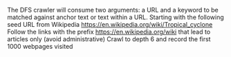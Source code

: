 The DFS crawler will consume two arguments: a URL and a keyword to be matched against anchor text or text within a URL.
Starting with the following seed URL from Wikipedia https://en.wikipedia.org/wiki/Tropical_cyclone
Follow the links with the prefix https://en.wikipedia.org/wiki that lead to articles only (avoid administrative)
Crawl to depth 6 and record the first 1000 webpages visited 
